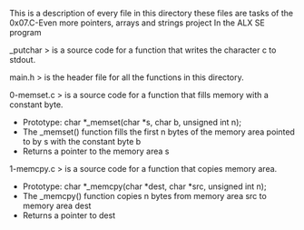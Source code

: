 This is a description of every file in this directory
these files are tasks of the 0x07.C-Even more pointers, arrays and strings project
In the ALX SE program

_putchar > is a source code for a function that writes the character c to stdout.

main.h > is the header file for all the functions in this directory.

0-memset.c > is a source code for a function that fills memory with a constant byte.
- Prototype: char *_memset(char *s, char b, unsigned int n);
- The _memset() function fills the first n bytes of the memory area pointed to by s with the constant byte b
- Returns a pointer to the memory area s

1-memcpy.c  > is a source code for a function that copies memory area.
- Prototype: char *_memcpy(char *dest, char *src, unsigned int n);
- The _memcpy() function copies n bytes from memory area src to memory area dest
- Returns a pointer to dest

